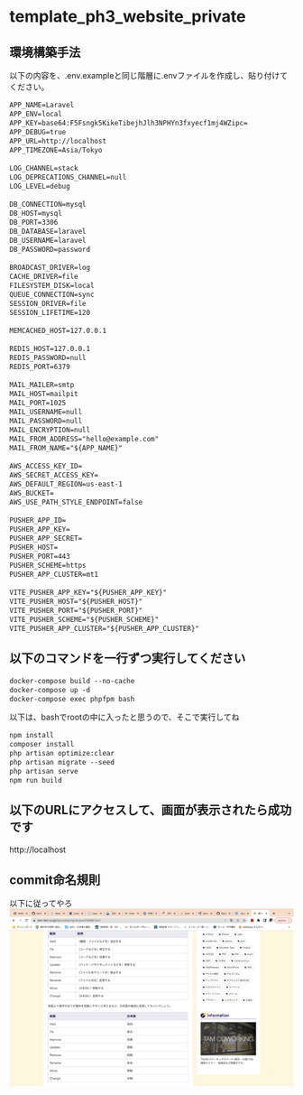 # template_ph3_website_private

## 環境構築手法

以下の内容を、.env.exampleと同じ階層に.envファイルを作成し、貼り付けてください。
```console
APP_NAME=Laravel
APP_ENV=local
APP_KEY=base64:F5Fsngk5KikeTibejhJlh3NPHYn3fxyecf1mj4WZipc=
APP_DEBUG=true
APP_URL=http://localhost
APP_TIMEZONE=Asia/Tokyo

LOG_CHANNEL=stack
LOG_DEPRECATIONS_CHANNEL=null
LOG_LEVEL=debug

DB_CONNECTION=mysql
DB_HOST=mysql
DB_PORT=3306
DB_DATABASE=laravel
DB_USERNAME=laravel
DB_PASSWORD=password

BROADCAST_DRIVER=log
CACHE_DRIVER=file
FILESYSTEM_DISK=local
QUEUE_CONNECTION=sync
SESSION_DRIVER=file
SESSION_LIFETIME=120

MEMCACHED_HOST=127.0.0.1

REDIS_HOST=127.0.0.1
REDIS_PASSWORD=null
REDIS_PORT=6379

MAIL_MAILER=smtp
MAIL_HOST=mailpit
MAIL_PORT=1025
MAIL_USERNAME=null
MAIL_PASSWORD=null
MAIL_ENCRYPTION=null
MAIL_FROM_ADDRESS="hello@example.com"
MAIL_FROM_NAME="${APP_NAME}"

AWS_ACCESS_KEY_ID=
AWS_SECRET_ACCESS_KEY=
AWS_DEFAULT_REGION=us-east-1
AWS_BUCKET=
AWS_USE_PATH_STYLE_ENDPOINT=false

PUSHER_APP_ID=
PUSHER_APP_KEY=
PUSHER_APP_SECRET=
PUSHER_HOST=
PUSHER_PORT=443
PUSHER_SCHEME=https
PUSHER_APP_CLUSTER=mt1

VITE_PUSHER_APP_KEY="${PUSHER_APP_KEY}"
VITE_PUSHER_HOST="${PUSHER_HOST}"
VITE_PUSHER_PORT="${PUSHER_PORT}"
VITE_PUSHER_SCHEME="${PUSHER_SCHEME}"
VITE_PUSHER_APP_CLUSTER="${PUSHER_APP_CLUSTER}"

```

## 以下のコマンドを一行ずつ実行してください

```console
docker-compose build --no-cache
docker-compose up -d
docker-compose exec phpfpm bash
```

以下は、bashでrootの中に入ったと思うので、そこで実行してね
```console
npm install
composer install
php artisan optimize:clear
php artisan migrate --seed
php artisan serve
npm run build
```

## 以下のURLにアクセスして、画面が表示されたら成功です
http://localhost


## commit命名規則
以下に従ってやろ
![参考画像](./src/public/img/Screen%20Shot%202023-03-07%20at%2023.43.26.png)

